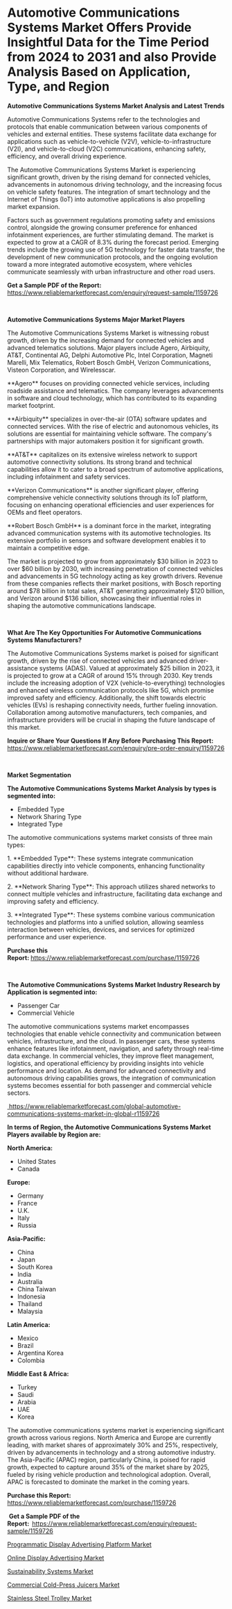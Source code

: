 <p><h1>Automotive Communications Systems Market Offers Provide Insightful Data for the Time Period from 2024 to 2031 and also Provide Analysis Based on Application, Type, and Region</h1></p><p><strong>Automotive Communications Systems Market Analysis and Latest Trends</strong></p>
<p><p>Automotive Communications Systems refer to the technologies and protocols that enable communication between various components of vehicles and external entities. These systems facilitate data exchange for applications such as vehicle-to-vehicle (V2V), vehicle-to-infrastructure (V2I), and vehicle-to-cloud (V2C) communications, enhancing safety, efficiency, and overall driving experience.</p><p>The Automotive Communications Systems Market is experiencing significant growth, driven by the rising demand for connected vehicles, advancements in autonomous driving technology, and the increasing focus on vehicle safety features. The integration of smart technology and the Internet of Things (IoT) into automotive applications is also propelling market expansion. </p><p>Factors such as government regulations promoting safety and emissions control, alongside the growing consumer preference for enhanced infotainment experiences, are further stimulating demand. The market is expected to grow at a CAGR of 8.3% during the forecast period. Emerging trends include the growing use of 5G technology for faster data transfer, the development of new communication protocols, and the ongoing evolution toward a more integrated automotive ecosystem, where vehicles communicate seamlessly with urban infrastructure and other road users.</p></p>
<p><strong>Get a Sample PDF of the Report:&nbsp;</strong> <a href="https://www.reliablemarketforecast.com/enquiry/request-sample/1159726?utm_campaign=1108&utm_medium=2&utm_source=Github&utm_content=ia&utm_term=05122024&utm_id=automotive-communications-systems">https://www.reliablemarketforecast.com/enquiry/request-sample/1159726</a></p>
<p>&nbsp;</p>
<p><strong>Automotive Communications Systems Major Market Players</strong></p>
<p><p>The Automotive Communications Systems Market is witnessing robust growth, driven by the increasing demand for connected vehicles and advanced telematics solutions. Major players include Agero, Airbiquity, AT&T, Continental AG, Delphi Automotive Plc, Intel Corporation, Magneti Marelli, Mix Telematics, Robert Bosch GmbH, Verizon Communications, Visteon Corporation, and Wirelesscar. </p><p>**Agero** focuses on providing connected vehicle services, including roadside assistance and telematics. The company leverages advancements in software and cloud technology, which has contributed to its expanding market footprint. </p><p>**Airbiquity** specializes in over-the-air (OTA) software updates and connected services. With the rise of electric and autonomous vehicles, its solutions are essential for maintaining vehicle software. The company's partnerships with major automakers position it for significant growth.</p><p>**AT&T** capitalizes on its extensive wireless network to support automotive connectivity solutions. Its strong brand and technical capabilities allow it to cater to a broad spectrum of automotive applications, including infotainment and safety services.</p><p>**Verizon Communications** is another significant player, offering comprehensive vehicle connectivity solutions through its IoT platform, focusing on enhancing operational efficiencies and user experiences for OEMs and fleet operators.</p><p>**Robert Bosch GmbH** is a dominant force in the market, integrating advanced communication systems with its automotive technologies. Its extensive portfolio in sensors and software development enables it to maintain a competitive edge.</p><p>The market is projected to grow from approximately $30 billion in 2023 to over $60 billion by 2030, with increasing penetration of connected vehicles and advancements in 5G technology acting as key growth drivers. Revenue from these companies reflects their market positions, with Bosch reporting around $78 billion in total sales, AT&T generating approximately $120 billion, and Verizon around $136 billion, showcasing their influential roles in shaping the automotive communications landscape.</p></p>
<p>&nbsp;</p>
<p><strong>What Are The Key Opportunities For Automotive Communications Systems Manufacturers?</strong></p>
<p><p>The Automotive Communications Systems market is poised for significant growth, driven by the rise of connected vehicles and advanced driver-assistance systems (ADAS). Valued at approximately $25 billion in 2023, it is projected to grow at a CAGR of around 15% through 2030. Key trends include the increasing adoption of V2X (vehicle-to-everything) technologies and enhanced wireless communication protocols like 5G, which promise improved safety and efficiency. Additionally, the shift towards electric vehicles (EVs) is reshaping connectivity needs, further fueling innovation. Collaboration among automotive manufacturers, tech companies, and infrastructure providers will be crucial in shaping the future landscape of this market.</p></p>
<p><strong>Inquire or Share Your Questions If Any Before Purchasing This Report:</strong> <a href="https://www.reliablemarketforecast.com/enquiry/pre-order-enquiry/1159726?utm_campaign=1108&utm_medium=2&utm_source=Github&utm_content=ia&utm_term=05122024&utm_id=automotive-communications-systems">https://www.reliablemarketforecast.com/enquiry/pre-order-enquiry/1159726</a></p>
<p>&nbsp;</p>
<p><strong>Market Segmentation</strong></p>
<p><strong>The Automotive Communications Systems Market Analysis by types is segmented into:</strong></p>
<p><ul><li>Embedded Type</li><li>Network Sharing Type</li><li>Integrated Type</li></ul></p>
<p><p>The automotive communications systems market consists of three main types: </p><p>1. **Embedded Type**: These systems integrate communication capabilities directly into vehicle components, enhancing functionality without additional hardware.</p><p>2. **Network Sharing Type**: This approach utilizes shared networks to connect multiple vehicles and infrastructure, facilitating data exchange and improving safety and efficiency.</p><p>3. **Integrated Type**: These systems combine various communication technologies and platforms into a unified solution, allowing seamless interaction between vehicles, devices, and services for optimized performance and user experience.</p></p>
<p><strong>Purchase this Report:&nbsp;</strong><a href="https://www.reliablemarketforecast.com/purchase/1159726?utm_campaign=1108&utm_medium=2&utm_source=Github&utm_content=ia&utm_term=05122024&utm_id=automotive-communications-systems">https://www.reliablemarketforecast.com/purchase/1159726</a></p>
<p>&nbsp;</p>
<p><strong>The Automotive Communications Systems Market Industry Research by Application is segmented into:</strong></p>
<p><ul><li>Passenger Car</li><li>Commercial Vehicle</li></ul></p>
<p><p>The automotive communications systems market encompasses technologies that enable vehicle connectivity and communication between vehicles, infrastructure, and the cloud. In passenger cars, these systems enhance features like infotainment, navigation, and safety through real-time data exchange. In commercial vehicles, they improve fleet management, logistics, and operational efficiency by providing insights into vehicle performance and location. As demand for advanced connectivity and autonomous driving capabilities grows, the integration of communication systems becomes essential for both passenger and commercial vehicle sectors.</p></p>
<p><a href="https://www.reliablemarketforecast.com/global-automotive-communications-systems-market-in-global-r1159726?utm_campaign=1108&utm_medium=2&utm_source=Github&utm_content=ia&utm_term=05122024&utm_id=automotive-communications-systems">&nbsp;https://www.reliablemarketforecast.com/global-automotive-communications-systems-market-in-global-r1159726</a></p>
<p><strong>In terms of Region, the Automotive Communications Systems Market Players available by Region are:</strong></p>
<p>
    <p> <strong> North America: </strong>
        <ul>
            <li>United States</li>
            <li>Canada</li>
        </ul>
        </p> 
    <p> <strong> Europe: </strong>
        <ul>
            <li>Germany</li>
            <li>France</li>
            <li>U.K.</li>
            <li>Italy</li>
            <li>Russia</li>
        </ul>
        </p> 
    <p> <strong> Asia-Pacific: </strong>
        <ul>
            <li>China</li>
            <li>Japan</li>
            <li>South Korea</li>
            <li>India</li>
            <li>Australia</li>
            <li>China Taiwan</li>
            <li>Indonesia</li>
            <li>Thailand</li>
            <li>Malaysia</li>
        </ul>
        </p> 
    <p> <strong> Latin America: </strong>
        <ul>
            <li>Mexico</li>
            <li>Brazil</li>
            <li>Argentina Korea</li>
            <li>Colombia</li>
        </ul>
        </p> 
    <p> <strong> Middle East & Africa: </strong>
        <ul>
            <li>Turkey</li>
            <li>Saudi</li>
            <li>Arabia</li>
            <li>UAE</li>
            <li>Korea</li>
        </ul>
    </p>
    </p>
<p><p>The automotive communications systems market is experiencing significant growth across various regions. North America and Europe are currently leading, with market shares of approximately 30% and 25%, respectively, driven by advancements in technology and a strong automotive industry. The Asia-Pacific (APAC) region, particularly China, is poised for rapid growth, expected to capture around 35% of the market share by 2025, fueled by rising vehicle production and technological adoption. Overall, APAC is forecasted to dominate the market in the coming years.</p></p>
<p><strong>Purchase this Report: </strong><a href="https://www.reliablemarketforecast.com/purchase/1159726?utm_campaign=1108&utm_medium=2&utm_source=Github&utm_content=ia&utm_term=05122024&utm_id=automotive-communications-systems">https://www.reliablemarketforecast.com/purchase/1159726</a></p>
<p>&nbsp;<strong>Get a Sample PDF of the Report:&nbsp;&nbsp;</strong><a href="https://www.reliablemarketforecast.com/enquiry/request-sample/1159726?utm_campaign=1108&utm_medium=2&utm_source=Github&utm_content=ia&utm_term=05122024&utm_id=automotive-communications-systems">https://www.reliablemarketforecast.com/enquiry/request-sample/1159726</a></p>
<p><strong></strong></p>
<p><p><a href="https://www.linkedin.com/pulse/programmatic-display-advertising-platform-market-report-projected-lamte?utm_campaign=1108&utm_medium=2&utm_source=Github&utm_content=ia&utm_term=05122024&utm_id=automotive-communications-systems">Programmatic Display Advertising Platform Market</a></p><p><a href="https://www.linkedin.com/pulse/online-display-advertising-market-size-analysis-growing-127-cagr-uipbe?utm_campaign=1108&utm_medium=2&utm_source=Github&utm_content=ia&utm_term=05122024&utm_id=automotive-communications-systems">Online Display Advertising Market</a></p><p><a href="https://www.linkedin.com/pulse/sustainability-systems-industry-market-analysis-evaluating-size-xu0ie?utm_campaign=1108&utm_medium=2&utm_source=Github&utm_content=ia&utm_term=05122024&utm_id=automotive-communications-systems">Sustainability Systems Market</a></p><p><a href="https://issuu.com/reportprime-2/docs/commercial-cold-press-juicers-market-size-2030.ppt?utm_campaign=1108&utm_medium=2&utm_source=Github&utm_content=ia&utm_term=05122024&utm_id=automotive-communications-systems">Commercial Cold-Press Juicers Market</a></p><p><a href="https://issuu.com/reportprime-2/docs/stainless-steel-trolley-market-size-2030.pptx?utm_campaign=1108&utm_medium=2&utm_source=Github&utm_content=ia&utm_term=05122024&utm_id=automotive-communications-systems">Stainless Steel Trolley Market</a></p></p>